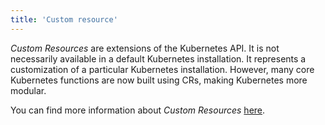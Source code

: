 ```yaml
---
title: 'Custom resource'
---
```


*Custom Resources* are extensions of the Kubernetes API. It is not necessarily available in a default Kubernetes installation. It represents a customization of a particular Kubernetes installation. However, many core Kubernetes functions are now built using CRs, making Kubernetes more modular.

You can find more information about *Custom Resources* [here](https://kubernetes.io/docs/concepts/extend-kubernetes/api-extension/custom-resources/).
